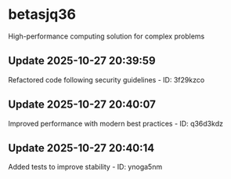 # betasjq36
High-performance computing solution for complex problems

## Update 2025-10-27 20:39:59
Refactored code following security guidelines - ID: 3f29kzco


## Update 2025-10-27 20:40:07
Improved performance with modern best practices - ID: q36d3kdz


## Update 2025-10-27 20:40:14
Added tests to improve stability - ID: ynoga5nm

